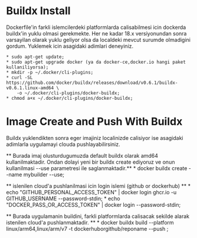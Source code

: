 # Buildx Install
Dockerfile'in farkli islemcilerdeki platformlarda calisabilmesi icin dockerda buildx'in yuklu olmasi gerekmekte.
Her ne kadar 18.x versiyonundan sonra varsayilan olarak yuklu geliyor olsa da localdeki mevcut surumde olmadigini gordum. 
Yuklemek icin asagidaki adimlari deneyiniz.

    * sudo apt-get update;
    * sudo apt-get upgrade docker (ya da docker-ce,docker.io hangi paket kullaniliyorsa);
    * mkdir -p ~/.docker/cli-plugins;
    * curl -SL https://github.com/docker/buildx/releases/download/v0.6.1/buildx-v0.6.1.linux-amd64 \
        -o ~/.docker/cli-plugins/docker-buildx;
    * chmod a+x ~/.docker/cli-plugins/docker-buildx;



# Image Create and Push With Buildx 
Buildx yuklendikten sonra eger imajiniz localinizde calisiyor ise asagidaki adimlarla uygulamayi clouda pushlayabilirsiniz.

** Burada imaj olusturdugumuzda default buildx olarak amd64 kullanilmaktadir. Ondan dolayi yeni bir buildx create ediyoruz ve onun kullanilmasi --use parametresi ile saglanmaktadir.**
    * docker buildx create --name mybuilder --use;

** islenilen cloud'a pushlanilmasi icin login islemi (github or dockerhub) **
    * echo "GITHUB_PERSONAL_ACCESS_TOKEN" | docker login ghcr.io -u GITHUB_USERNAME --password-stdin;
    * echo "DOCKER_PASS_OR_ACCESS_TOKEN" | docker login --password-stdin;

** Burada uygulamanin buildini, farkli platformlarda calisacak sekilde alarak istenilen cloud'a pushlanmaktadir. **
    * docker buildx build --platform linux/arm64,linux/arm/v7 -t dockerhuborgithub/reponame --push ;
